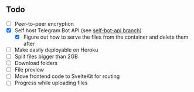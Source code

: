 ## Todo

- [ ] Peer-to-peer encryption
- [X] Self host Telegram Bot API (see [self-bot-api branch](https://github.com/billy4479/telegram-storage/tree/self-bot-api))
  - [X] Figure out how to serve the files from the container and delete them after
- [ ] Make easily deployable on Heroku
- [ ] Split files bigger than 2GB
- [ ] Download folders
- [ ] File preview
- [ ] Move frontend code to SvelteKit for routing
- [ ] Progress while uploading files
